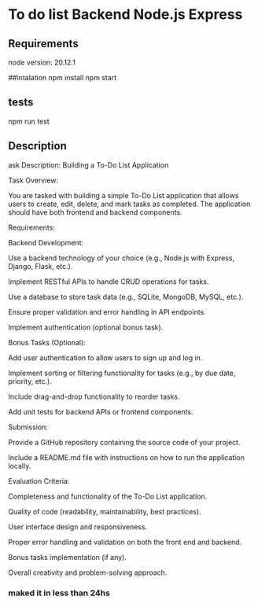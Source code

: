 # To do list Backend Node.js Express

## Requirements
node version: 20.12.1

##intalation
npm install
npm start

## tests
npm run test

## Description

ask Description: Building a To-Do List Application

Task Overview:

You are tasked with building a simple To-Do List application that allows users to create, edit, delete, and mark tasks as completed. The application should have both frontend and backend components.

Requirements:

Backend Development:

Use a backend technology of your choice (e.g., Node.js with Express, Django, Flask, etc.).

Implement RESTful APIs to handle CRUD operations for tasks.

Use a database to store task data (e.g., SQLite, MongoDB, MySQL, etc.).

Ensure proper validation and error handling in API endpoints.

Implement authentication (optional bonus task).

Bonus Tasks (Optional):

Add user authentication to allow users to sign up and log in.

Implement sorting or filtering functionality for tasks (e.g., by due date, priority, etc.).

Include drag-and-drop functionality to reorder tasks.

Add unit tests for backend APIs or frontend components.

Submission:

Provide a GitHub repository containing the source code of your project.

Include a README.md file with instructions on how to run the application locally.

Evaluation Criteria:

Completeness and functionality of the To-Do List application.

Quality of code (readability, maintainability, best practices).

User interface design and responsiveness.

Proper error handling and validation on both the front end and backend.

Bonus tasks implementation (if any).

Overall creativity and problem-solving approach.

### maked it in less than 24hs